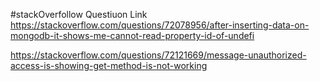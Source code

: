 #stackOverfollow Questiuon Link
https://stackoverflow.com/questions/72078956/after-inserting-data-on-mongodb-it-shows-me-cannot-read-property-id-of-undefi

https://stackoverflow.com/questions/72121669/message-unauthorized-access-is-showing-get-method-is-not-working
